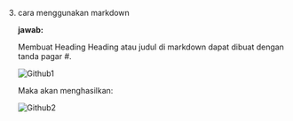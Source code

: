 3. cara menggunakan markdown

    **jawab:**
   
     Membuat Heading
    Heading atau judul di markdown dapat dibuat dengan tanda pagar #.

    ![Github1](https://github.com/cayyaa/labsmkn/assets/156055082/a1ffc067-a49f-415e-8e9e-243ab01d276e)
 
    Maka akan menghasilkan:

    ![Github2](https://github.com/cayyaa/labsmkn/assets/156055082/95775cd7-b7c4-4cb3-8893-16ac2b643795)
